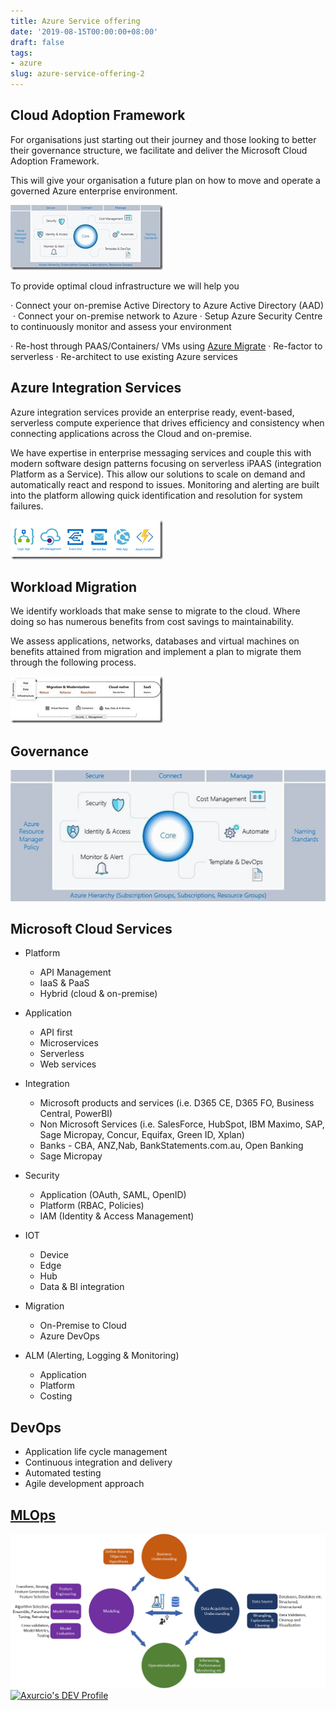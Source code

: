 ```yaml
---
title: Azure Service offering
date: '2019-08-15T00:00:00+08:00'
draft: false
tags:
- azure
slug: azure-service-offering-2
---
```


## Cloud Adoption Framework

For organisations just starting out their journey and those looking to better their governance structure, we facilitate and deliver the Microsoft Cloud Adoption Framework.

This will give your organisation a future plan on how to move and operate a governed Azure enterprise environment.

[![clip_image002](https://raw.githubusercontent.com/chrismckelt/chrismckelt.github.io/master/_posts/posts/images/clip_image002_thumb.jpg "clip_image002")](https://raw.githubusercontent.com/chrismckelt/chrismckelt.github.io/master/_posts/posts/images//2019/07/clip_image002.jpg)

To provide optimal cloud infrastructure we will help you

· Connect your on-premise Active Directory to Azure Active Directory (AAD) ​ · Connect your on-premise network to Azure · Setup Azure Security Centre to continuously monitor and assess your environment​

· Re-host through PAAS/Containers/ VMs using [Azure Migrate](https://azure.microsoft.com/en-us/services/azure-migrate/) · Re-factor to serverless · Re-architect to use existing Azure services

## Azure Integration Services

Azure integration services provide an enterprise ready, event-based, serverless compute experience that drives efficiency and consistency when connecting applications across the Cloud and on-premise.

We have expertise in enterprise messaging services and couple this with modern software design patterns focusing on serverless iPAAS (integration Platform as a Service). This allow our solutions to scale on demand and automatically react and respond to issues. Monitoring and alerting are built into the platform allowing quick identification and resolution for system failures.

[![clip_image004](https://raw.githubusercontent.com/chrismckelt/chrismckelt.github.io/master/_posts/posts/images/clip_image004_thumb.png "clip_image004")](https://raw.githubusercontent.com/chrismckelt/chrismckelt.github.io/master/_posts/posts/images//2019/07/clip_image004.png)

## Workload Migration

We identify workloads that make sense to migrate to the cloud. Where doing so has numerous benefits from cost savings to maintainability.

We assess applications, networks, databases and virtual machines on benefits attained from migration and implement a plan to migrate them through the following process.

[![clip_image006](https://raw.githubusercontent.com/chrismckelt/chrismckelt.github.io/master/_posts/posts/images/clip_image006_thumb.jpg "clip_image006")](https://raw.githubusercontent.com/chrismckelt/chrismckelt.github.io/master/_posts/posts/images//2019/07/clip_image006.jpg)

## Governance

![](https://raw.githubusercontent.com/chrismckelt/chrismckelt.github.io/master/_posts/posts/images/azure_cloud_adoption.jpg)

## Microsoft Cloud Services

- Platform
    - API Management
    - IaaS & PaaS
    - Hybrid (cloud & on-premise)
- Application
    - API first
    - Microservices
    - Serverless
    - Web services
- Integration
    - Microsoft products and services (i.e. D365 CE, D365 FO, Business Central, PowerBI)
    - Non Microsoft Services (i.e. SalesForce, HubSpot, IBM Maximo, SAP, Sage Micropay, Concur, Equifax, Green ID, Xplan)
    - Banks - CBA, ANZ,Nab, BankStatements.com.au, Open Banking
    - Sage Micropay
    
- Security
    - Application (OAuth, SAML, OpenID)
    - Platform (RBAC, Policies)
    - IAM (Identity & Access Management)
- IOT
    - Device
    - Edge
    - Hub
    - Data & BI integration
- Migration
    - On-Premise to Cloud
    - Azure DevOps
- ALM (Alerting, Logging & Monitoring)
    - Application
    - Platform
    - Costing

## DevOps

- Application life cycle management
- Continuous integration and delivery
- Automated testing
- Agile development approach

## [MLOps](https://dev.to/axurcio)

 [![machine-learning](https://raw.githubusercontent.com/chrismckelt/chrismckelt.github.io/master/_posts/posts/images/automated-machine-learning.png) ![Axurcio's DEV Profile](https://d2fltix0v2e0sb.cloudfront.net/dev-badge.svg)](https://dev.to/axurcio)
